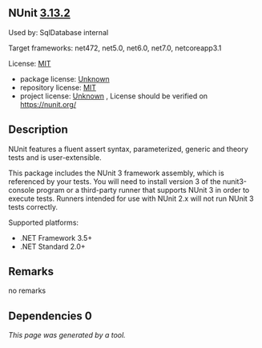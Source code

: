 NUnit [3.13.2](https://www.nuget.org/packages/NUnit/3.13.2)
--------------------

Used by: SqlDatabase internal

Target frameworks: net472, net5.0, net6.0, net7.0, netcoreapp3.1

License: [MIT](../../../../licenses/mit) 

- package license: [Unknown]() 
- repository license: [MIT](https://github.com/nunit/nunit) 
- project license: [Unknown](https://nunit.org/) , License should be verified on https://nunit.org/

Description
-----------
NUnit features a fluent assert syntax, parameterized, generic and theory tests and is user-extensible.

This package includes the NUnit 3 framework assembly, which is referenced by your tests. You will need to install version 3 of the nunit3-console program or a third-party runner that supports NUnit 3 in order to execute tests. Runners intended for use with NUnit 2.x will not run NUnit 3 tests correctly.

Supported platforms:
- .NET Framework 3.5+
- .NET Standard 2.0+

Remarks
-----------
no remarks


Dependencies 0
-----------


*This page was generated by a tool.*